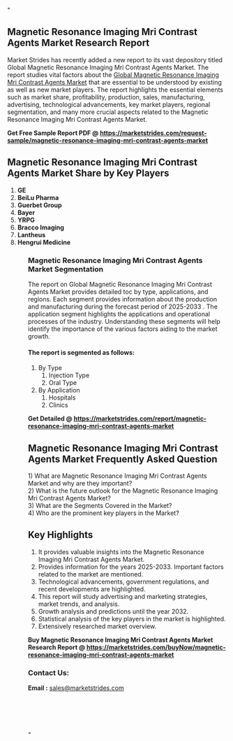 "<h2>Magnetic Resonance Imaging Mri Contrast Agents Market Research Report</h2>
<p>Market Strides has recently added a new report to its vast depository titled Global Magnetic Resonance Imaging Mri Contrast Agents Market. The report studies vital factors about the&nbsp;<a href=https://marketstrides.com/report/magnetic-resonance-imaging-mri-contrast-agents-market>Global Magnetic Resonance Imaging Mri Contrast Agents Market</a>&nbsp;that are essential to be understood by existing as well as new market players. The report highlights the essential elements such as market share, profitability, production, sales, manufacturing, advertising, technological advancements, key market players, regional segmentation, and many more crucial aspects related to the Magnetic Resonance Imaging Mri Contrast Agents Market.</p>
<p><strong>Get Free Sample Report PDF @&nbsp;<a href=https://marketstrides.com/request-sample/magnetic-resonance-imaging-mri-contrast-agents-market>https://marketstrides.com/request-sample/magnetic-resonance-imaging-mri-contrast-agents-market</a></strong></p>
<h2><strong>Magnetic Resonance Imaging Mri Contrast Agents Market Share by Key Players</strong></h2>
<p><strong><ol><li>
GE</li><li>BeiLu Pharma</li><li>Guerbet Group</li><li>Bayer</li><li>YRPG</li><li>Bracco Imaging</li><li>Lantheus</li><li>Hengrui Medicine


</li><ol></strong></p>
<h3><strong>Magnetic Resonance Imaging Mri Contrast Agents Market Segmentation</strong></h3>
<p>The report on Global Magnetic Resonance Imaging Mri Contrast Agents Market provides detailed toc by type, applications, and regions. Each segment provides information about the production and manufacturing during the forecast period of 2025-2033
. The application segment highlights the applications and operational processes of the industry. Understanding these segments will help identify the importance of the various factors aiding to the market growth.</p>
<h4>The report is segmented as follows:</h4>
<p><ol><li>By Type<ol><li>Injection Type</li><li>Oral Type</li></ol></li><li>By Application<ol><li>Hospitals</li><li>Clinics</li></ol></li></ol></p>
<p><strong>Get Detailed @&nbsp;<a href=https://marketstrides.com/report/magnetic-resonance-imaging-mri-contrast-agents-market>https://marketstrides.com/report/magnetic-resonance-imaging-mri-contrast-agents-market</a></strong></p>
<h2 class=""clr-white mb-3""><strong>Magnetic Resonance Imaging Mri Contrast Agents Market Frequently Asked Question</strong></h2>
<div class=""card-header"">1) What are&nbsp;Magnetic Resonance Imaging Mri Contrast Agents Market and why are they important?
<div class=""card"">
<div class=""card-header"">2) What is the future outlook for the Magnetic Resonance Imaging Mri Contrast Agents Market?</div>
</div>
</div>
<div class=""card-header"">3) What are the Segments Covered in the Market?</div>
<div class=""card-header"">4) Who are the prominent key players in the Market?</div>
<h2><strong>Key Highlights</strong></h2>
<div class=""card-header"">
<ol>
<li>It provides valuable insights into the Magnetic Resonance Imaging Mri Contrast Agents Market.</li>
<li>Provides information for the years 2025-2033. Important factors related to the market are mentioned.</li>
<li>Technological advancements, government regulations, and recent developments are highlighted.</li>
<li>This report will study advertising and marketing strategies, market trends, and analysis.</li>
<li>Growth analysis and predictions until the year 2032.</li>
<li>Statistical analysis of the key players in the market is highlighted.</li>
<li>Extensively researched market overview.</li>
</ol>
<p><strong>Buy Magnetic Resonance Imaging Mri Contrast Agents Market Research Report @&nbsp;<a href=https://marketstrides.com/buyNow/magnetic-resonance-imaging-mri-contrast-agents-market>https://marketstrides.com/buyNow/magnetic-resonance-imaging-mri-contrast-agents-market</a></strong></p>
<h3>Contact Us:</h3>
<p><strong>Email :</strong> <a href=mailto:sales@marketstrides.com>sales@marketstrides.com</a></p>
</div>
<p>&nbsp;</p>
<h3>&nbsp;</h3>"
